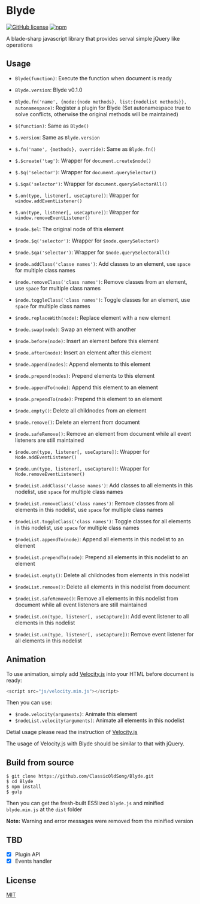 # Blyde
[![GitHub license](https://img.shields.io/badge/license-MIT-blue.svg?style=flat-square)](https://raw.githubusercontent.com/ClassicOldSong/Blyde/master/LICENSE) [![npm](https://img.shields.io/npm/dt/blyde.svg?style=flat-square)](https://www.npmjs.com/package/blyde)

A blade-sharp javascript library that provides serval simple jQuery like operations

## Usage
+ `Blyde(function)`: Execute the function when document is ready
+ `Blyde.version`: Blyde v0.1.0
+ `Blyde.fn('name', {node:{node methods}, list:{nodelist methods}}, autonamespace)`: Register a plugin for Blyde (Set autonamespace true to solve conflicts, otherwise the original methods will be maintained)
+ `$(function)`: Same as `Blyde()`
+ `$.version`: Same as `Blyde.version`
+ `$.fn('name', {methods}, override)`: Same as `Blyde.fn()`
+ `$.$create('tag')`: Wrapper for `document.create$node()`
+ `$.$q('selector')`: Wrapper for `document.querySelector()`
+ `$.$qa('selector')`: Wrapper for `document.querySelectorAll()`
+ `$.on(type, listener[, useCapture])`: Wrapper for `window.addEventListener()`
+ `$.un(type, listener[, useCapture])`: Wrapper for `window.removeEventListener()`
+ `$node.$el`: The original node of this element
+ `$node.$q('selector')`: Wrapper for `$node.querySelector()`
+ `$node.$qa('selector')`: Wrapper for `$node.querySelectorAll()`
+ `$node.addClass('classe names')`: Add classes to an element, use `space` for multiple class names
+ `$node.removeClass('class names')`: Remove classes from an element, use `space` for multiple class names
+ `$node.toggleClass('class names')`: Toggle classes for an element, use `space` for multiple class names
+ `$node.replaceWith(node)`: Replace element with a new element
+ `$node.swap(node)`: Swap an element with another
+ `$node.before(node)`: Insert an element before this element
+ `$node.after(node)`: Insert an element after this element
+ `$node.append(nodes)`: Append elements to this element
+ `$node.prepend(nodes)`: Prepend elements to this element
+ `$node.appendTo(node)`: Append this element to an element
+ `$node.prependTo(node)`: Prepend this element to an element
+ `$node.empty()`: Delete all childnodes from an element
+ `$node.remove()`: Delete an element from document
+ `$node.safeRemove()`: Remove an element from document while all event listeners are still maintained
+ `$node.on(type, listener[, useCapture])`: Wrapper for `Node.addEventListener()`
+ `$node.un(type, listener[, useCapture])`: Wrapper for `Node.removeEventListener()`

+ `$nodeList.addClass('classe names')`: Add classes to all elements in this nodelist, use `space` for multiple class names
+ `$nodeList.removeClass('class names')`: Remove classes from all elements in this nodelist, use `space` for multiple class names
+ `$nodeList.toggleClass('class names')`: Toggle classes for all elements in this nodelist, use `space` for multiple class names
+ `$nodeList.appendTo(node)`: Append all elements in this nodelist to an element
+ `$nodeList.prependTo(node)`: Prepend all elements in this nodelist to an element
+ `$nodeList.empty()`: Delete all childnodes from elements in this nodelist
+ `$nodeList.remove()`: Delete all elements in this nodelist from document
+ `$nodeList.safeRemove()`: Remove all elements in this nodelist from document while all event listeners are still maintained
+ `$nodeList.on(type, listener[, useCapture])`: Add event listener to all elements in this nodelist
+ `$nodeList.un(type, listener[, useCapture])`: Remove event listener for all elements in this nodelist

## Animation
To use animation, simply add [Velocity.js](http://julian.com/research/velocity/) into your HTML before document is ready:

``` javascript
<script src="js/velocity.min.js"></script>
```
Then you can use:
+ `$node.velocity(arguments)`: Animate this element
+ `$nodeList.velocity(arguments)`: Animate all elements in this nodelist

Detial usage please read the instruction of [Velocity.js](http://julian.com/research/velocity/)

The usage of Velocity.js with Blyde should be similar to that with jQuery.

## Build from source
```
$ git clone https://github.com/ClassicOldSong/Blyde.git
$ cd Blyde
$ npm install
$ gulp
```
Then you can get the fresh-built ES5lized `blyde.js` and minified `blyde.min.js` at the `dist` folder

**Note:** Warning and error messages were removed from the minified version

## TBD
- [x] Plugin API
- [x] Events handler

## License
[MIT](http://cos.mit-license.org/)
